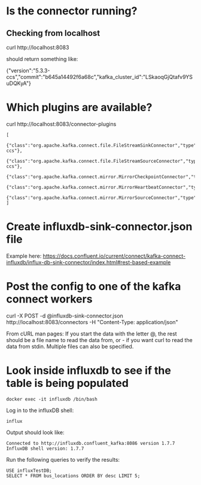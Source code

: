 # Is the connector running?
## Checking from localhost
curl http://localhost:8083

should return something like:

{"version":"5.3.3-ccs","commit":"b645a14492f6a68c","kafka_cluster_id":"LSkaoqGjQtafv9YSuDQKyA"}

# Which plugins are available?
curl http://localhost:8083/connector-plugins

```
[
  {"class":"org.apache.kafka.connect.file.FileStreamSinkConnector","type":"sink","version":"5.4.1-ccs"},
  {"class":"org.apache.kafka.connect.file.FileStreamSourceConnector","type":"source","version":"5.4.1-ccs"},
  {"class":"org.apache.kafka.connect.mirror.MirrorCheckpointConnector","type":"source","version":"1"},
  {"class":"org.apache.kafka.connect.mirror.MirrorHeartbeatConnector","type":"source","version":"1"},
  {"class":"org.apache.kafka.connect.mirror.MirrorSourceConnector","type":"source","version":"1"}
]
```
# Create influxdb-sink-connector.json file
Example here: https://docs.confluent.io/current/connect/kafka-connect-influxdb/influx-db-sink-connector/index.html#rest-based-example

# Post the config to one of the kafka connect workers
curl -X POST -d @influxdb-sink-connector.json http://localhost:8083/connectors -H "Content-Type: application/json"

From cURL man pages: If you start the data with the letter @, the rest should be a file name to read the data from, or - if you want curl to read the data from stdin. Multiple files can also be specified.

# Look inside influxdb to see if the table is being populated
```
docker exec -it influxdb /bin/bash
```

Log in to the influxDB shell:
```
influx
```

Output should look like:
```
Connected to http://influxdb.confluent_kafka:8086 version 1.7.7
InfluxDB shell version: 1.7.7
```

Run the following queries to verify the results:
```
USE influxTestDB;
SELECT * FROM bus_locations ORDER BY desc LIMIT 5;
```